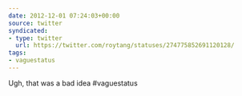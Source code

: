 ```yaml
---
date: 2012-12-01 07:24:03+00:00
source: twitter
syndicated:
- type: twitter
  url: https://twitter.com/roytang/statuses/274775852691120128/
tags:
- vaguestatus
---
```


Ugh, that was a bad idea #vaguestatus